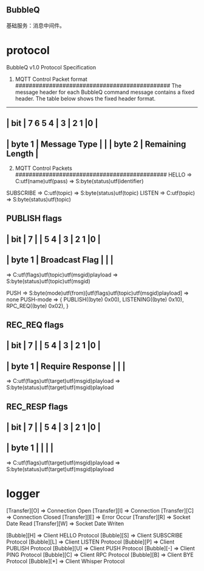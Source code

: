 ﻿## BubbleQ

基础服务：消息中间件。

protocol
=======
BubbleQ v1.0 Protocol Specification

1. MQTT Control Packet format
##############################################
The message header for each BubbleQ command message contains a fixed header. The table below shows the fixed header format. 
 ----------------------------------------------------------
 | bit    | 7    6    5    4 |   3    |  2    1   |0      |
 ----------------------------------------------------------
 | byte 1 |  Message Type    |                            |
 | byte 2 |  Remaining Length                             |
 ----------------------------------------------------------

2. MQTT Control Packets
#############################################
HELLO => C:utf(name)utf(pass)
      => S:byte(status)utf(identifier)

SUBSCRIBE => C:utf(topic)
          => S:byte(status)utf(topic)
LISTEN => C:utf(topic)
          => S:byte(status)utf(topic)
          
PUBLISH 
flags
 ----------------------------------------------------------
 | bit    |        7       |   | 5    4 |   3    |  2    1   |0      |
 ----------------------------------------------------------
 | byte 1 | Broadcast Flag |   |                           |
 ----------------------------------------------------------
=> C:utf(flags)utf(topic)utf(msgid)playload
=> S:byte(status)utf(topic)utf(msgid)
        
         
PUSH => S:byte(mode)utf(from)[utf(flags)utf(topic)utf(msgid)playload]
     => none
PUSH-mode => {
	PUBLISH((byte) 0x00),
	LISTENING((byte) 0x10),
	RPC_REQ((byte) 0x02),
}

REC_REQ
flags
 ----------------------------------------------------------
 | bit    |        7       |   | 5    4 |   3    |  2    1   |0      |
 ----------------------------------------------------------
 | byte 1 | Require Response |   |                           |
 ----------------------------------------------------------
=> C:utf(flags)utf(target)utf(msgid)playload
=> S:byte(status)utf(target)utf(msgid)playload

REC_RESP
flags
 ----------------------------------------------------------
 | bit    |        7       |   | 5    4 |   3    |  2    1   |0      |
 ----------------------------------------------------------
 | byte 1 |  |   |                           |
 ----------------------------------------------------------
=> C:utf(flags)utf(target)utf(msgid)playload
=> S:byte(status)utf(target)utf(msgid)playload


logger
=======
[Transfer][O] => Connection Open
[Transfer][I] => Connection
[Transfer][C] => Connection Closed
[Transfer][E] => Error Occur
[Transfer][R] => Socket Date Read
[Transfer][W] => Socket Date Writen

[Bubble][H] => Client HELLO Protocol
[Bubble][S] => Client SUBSCRIBE Protocol
[Bubble][L] => Client LISTEN Protocol
[Bubble][P] => Client PUBLISH Protocol
[Bubble][U] => Client PUSH Protocol
[Bubble][-] => Client PING Protocol
[Bubble][C] => Client RPC Protocol
[Bubble][B] => Client BYE Protocol
[Bubble][*] => Client Whisper Protocol